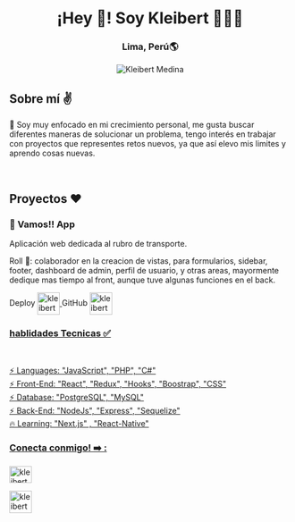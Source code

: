 <h1 align="center">¡Hey 👋! Soy Kleibert 👩🏻‍💻</h1>
<h3 align="center">Lima, Perú🌎</h3>

<p align="center">
  <img src="https://miro.medium.com/v2/resize:fit:679/1*yw0TnheAGN-LPneDaTlaxw.gif" alt="Kleibert Medina">
</p>

<h2>Sobre mí ✌️</h2>
<p>
🔖 Soy muy enfocado en mi crecimiento personal, me gusta buscar diferentes maneras de solucionar un problema, tengo interés en trabajar con proyectos que representes retos nuevos, ya que así elevo mis limites y aprendo cosas nuevas.
</p>
<br/>
<div>
  <h2>Proyectos ❤️</h2>
  <div>
    <h3>🚐 Vamos!! App </h3>
    <p>Aplicación web dedicada al rubro de transporte.</p>
    <p>Roll 💪: colaborador en la creacion de vistas, para formularios, sidebar, footer, dashboard de admin, perfil de usuario, y otras areas, mayormente dedique mas tiempo al front, aunque tuve algunas funciones en el back.</p>
    <span border-radius="50"> Deploy
      <a href="https://vamos-app.vercel.app/" target="_blank" >
        <img align="center" src="https://avatars.githubusercontent.com/u/156010694?v=4" alt="kleibert-medina" height="40" width="40" />
      </a>
    </span>
    <span border-radius="50">
      GitHub
      <a href="https://github.com/VamosONG" target="_blank">
        <img align="center" src="https://avatars.githubusercontent.com/u/156010694?v=4" alt="kleibert-medina" height="40" width="40" />
    </span>
  </div>
  <div>
    
  </div>
</div>

<div> 
<h3>hablidades Tecnicas ✅ </h3>
<br/>

<p aling='start' gap='4'> 
<span>⚡ Languages: "JavaScript", "PHP", "C#"</span>
 <br/> 
<span>⚡ Front-End: "React", "Redux", "Hooks", "Boostrap", "CSS"</span>
  <br/>
<span>⚡ Database: "PostgreSQL", "MySQL"</span>
  <br/>
<span>⚡ Back-End: "NodeJs", "Express", "Sequelize"</span>
  <br/>
<span>🔥 Learning: "Next.js" , "React-Native" </span>
</p>
</div>

<div >  
<h3 align="left">Conecta conmigo! ➡️ :</h3>
  <div>
<p >
<a href="https://www.linkedin.com/in/kleibert-jose-medina-gomez-19a6a412a/" target="_blank"><img align="center" src="https://raw.githubusercontent.com/rahuldkjain/github-profile-readme-generator/master/src/images/icons/Social/linked-in-alt.svg" alt="kleibert-medina" height="30" width="40" /></a>
</p>

  <p >
<a href="https://api.whatsapp.com/send?phone=51976963819" target="_blank"><img align="center" src="https://upload.wikimedia.org/wikipedia/commons/thumb/5/5e/WhatsApp_icon.png/479px-WhatsApp_icon.png" alt="kleibert-medina" height="40" width="40" /></a>
</p>
  </div>
</div>
